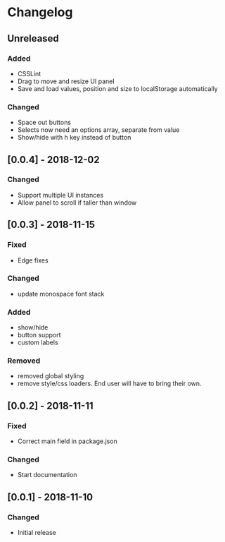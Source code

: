 # Changelog

## Unreleased
### Added
- CSSLint
- Drag to move and resize UI panel
- Save and load values, position and size to localStorage automatically

### Changed
- Space out buttons
- Selects now need an options array, separate from value
- Show/hide with h key instead of button

## [0.0.4] - 2018-12-02
### Changed
- Support multiple UI instances
- Allow panel to scroll if taller than window

## [0.0.3] - 2018-11-15
### Fixed
- Edge fixes

### Changed
- update monospace font stack

### Added
- show/hide
- button support
- custom labels

### Removed
- removed global styling
- remove style/css loaders. End user will have to bring their own.

## [0.0.2] - 2018-11-11
### Fixed
- Correct main field in package.json

### Changed
- Start documentation

## [0.0.1] - 2018-11-10
### Changed
- Initial release
